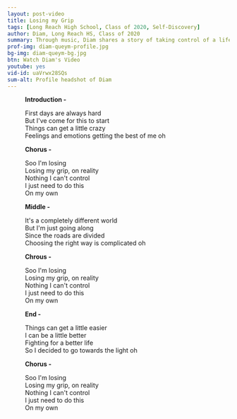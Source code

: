 ```yaml
---
layout: post-video
title: Losing my Grip
tags: [Long Reach High School, Class of 2020, Self-Discovery] 
author: Diam, Long Reach HS, Class of 2020
summary: Through music, Diam shares a story of taking control of a life that can be complicated and in disarray.
prof-img: diam-queym-profile.jpg
bg-img: diam-queym-bg.jpg
btn: Watch Diam's Video
youtube: yes
vid-id: uaVrwx28SQs
sum-alt: Profile headshot of Diam
---
```


<figure>

<p><strong>Introduction -</strong></p>

<p>First days are always hard<br />
But I've come for this to start<br />
Things can get a little crazy <br />
Feelings and emotions getting the best of me oh</p>

<p><strong>Chorus -</strong></p>

<p>Soo I'm losing<br />
Losing my grip, on reality<br />
Nothing I can't control <br />
I just need to do this <br />
On my own</p>
 
<p><strong>Middle -</strong></p>
<p>It's a completely different world<br />
But I'm just going along<br />
Since the roads are divided<br />
Choosing the right way is complicated oh</p>

<p><strong>Chrous -</strong></p>

<p>Soo I'm losing<br />
Losing my grip, on reality<br />
Nothing I can't control<br />
I just need to do this <br />
On my own</p>

<p><strong>End -</strong></p>

<p>Things can get a little easier<br />
I can be a little better<br />
Fighting for a better life<br />
So I decided to go towards the light oh</p>

<p><strong>Chorus -</strong></p>

<p>Soo I'm losing<br />
Losing my grip, on reality<br />
Nothing I can't control<br />
I just need to do this <br />
On my own</p>

</figure>
